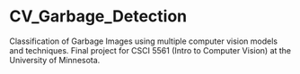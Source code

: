 # CV_Garbage_Detection
Classification of Garbage Images using multiple computer vision models and techniques. Final project for CSCI 5561 (Intro to Computer Vision) at the University of Minnesota.
